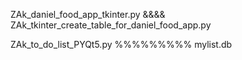 
ZAk_daniel_food_app_tkinter.py  &&&& ZAk_tkinter_create_table_for_daniel_food_app.py


ZAk_to_do_list_PYQt5.py    %%%%%%%%%   mylist.db 
